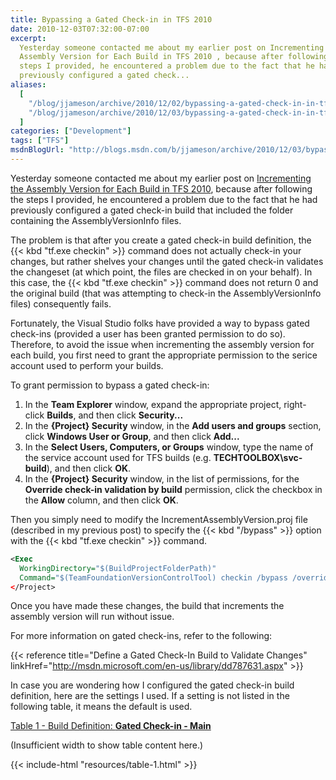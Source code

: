 ```yaml
---
title: Bypassing a Gated Check-in in TFS 2010
date: 2010-12-03T07:32:00-07:00
excerpt:
  Yesterday someone contacted me about my earlier post on Incrementing the
  Assembly Version for Each Build in TFS 2010 , because after following the
  steps I provided, he encountered a problem due to the fact that he had
  previously configured a gated check...
aliases:
  [
    "/blog/jjameson/archive/2010/12/02/bypassing-a-gated-check-in-in-tfs-2010.aspx",
    "/blog/jjameson/archive/2010/12/03/bypassing-a-gated-check-in-in-tfs-2010.aspx",
  ]
categories: ["Development"]
tags: ["TFS"]
msdnBlogUrl: "http://blogs.msdn.com/b/jjameson/archive/2010/12/03/bypassing-a-gated-check-in-in-tfs-2010.aspx"
---
```


Yesterday someone contacted me about my earlier post on
[Incrementing the Assembly Version for Each Build in TFS 2010](/blog/jjameson/2010/11/29/incrementing-the-assembly-version-for-each-build-in-tfs-2010),
because after following the steps I provided, he encountered a problem due to
the fact that he had previously configured a gated check-in build that included
the folder containing the AssemblyVersionInfo files.

The problem is that after you create a gated check-in build definition, the {{<
kbd "tf.exe checkin" >}} command does not actually check-in your changes, but
rather shelves your changes until the gated check-in validates the changeset (at
which point, the files are checked in on your behalf). In this case, the {{< kbd
"tf.exe checkin" >}} command does not return 0 and the original build (that was
attempting to check-in the AssemblyVersionInfo files) consequently fails.

Fortunately, the Visual Studio folks have provided a way to bypass gated
check-ins (provided a user has been granted permission to do so). Therefore, to
avoid the issue when incrementing the assembly version for each build, you first
need to grant the appropriate permission to the serice account used to perform
your builds.

To grant permission to bypass a gated check-in:

1. In the **Team Explorer** window, expand the appropriate project, right-click
   **Builds**, and then click **Security...**
1. In the **{Project} Security** window, in the **Add users and groups**
   section, click **Windows User or Group**, and then click **Add...**
1. In the **Select Users, Computers, or Groups** window, type the name of the
   service account used for TFS builds (e.g. **TECHTOOLBOX\svc-build**), and
   then click **OK**.
1. In the **{Project} Security** window, in the list of permissions, for the
   **Override check-in validation by build** permission, click the checkbox in
   the **Allow** column, and then click **OK**.

Then you simply need to modify the IncrementAssemblyVersion.proj file (described
in my previous post) to specify the {{< kbd "/bypass" >}} option with the {{<
kbd "tf.exe checkin" >}} command.

```XML
<Exec
  WorkingDirectory="$(BuildProjectFolderPath)"
  Command="$(TeamFoundationVersionControlTool) checkin /bypass /override:&quot;Check-in from automated build&quot; /comment:&quot;Increment assembly version ($(IncrementedAssemblyVersion)) $(NoCICheckinComment)&quot; AssemblyVersionInfo.txt AssemblyVersionInfo.cs"/>
</Project>
```

Once you have made these changes, the build that increments the assembly version
will run without issue.

For more information on gated check-ins, refer to the following:

{{< reference title="Define a Gated Check-In Build to Validate Changes"
linkHref="http://msdn.microsoft.com/en-us/library/dd787631.aspx" >}}

In case you are wondering how I configured the gated check-in build definition,
here are the settings I used. If a setting is not listed in the following table,
it means the default is used.

<div class="d-md-none">
  <a href="../resources/table-1-popout" target="_blank">Table 1 - Build Definition: <strong>Gated Check-in - Main</strong></a>
  <i class="bi bi-arrow-up-right-square"></i>
  <p>(Insufficient width to show table content here.)</p>
</div>
<div class="d-none d-md-block">
  {{< include-html "resources/table-1.html" >}}
</div>
